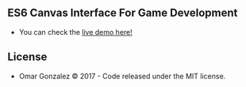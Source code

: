 ## ES6 Canvas Interface For Game Development

* You can check the [live demo here! ](https://omar-gonzalez.github.io/crayola/)

## License

* Omar Gonzalez &copy; 2017 - Code released under the MIT license.

